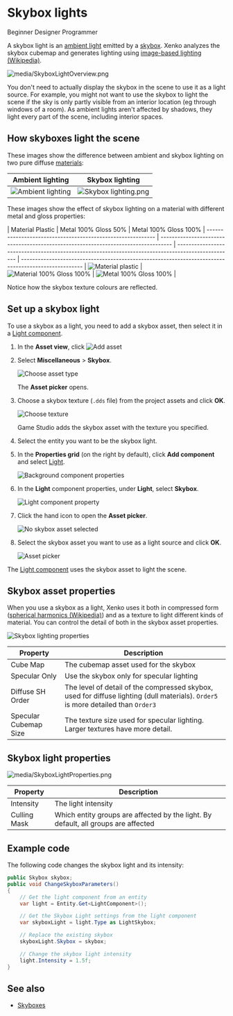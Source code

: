 # Skybox lights

<span class="label label-doc-level">Beginner</span>
<span class="label label-doc-audience">Designer</span>
<span class="label label-doc-audience">Programmer</span>

A skybox light is an [ambient light](ambient-lights.md) emitted by a [skybox](../skyboxes.md). Xenko analyzes the skybox cubemap and generates lighting using [image-based lighting (Wikipedia)](https://en.wikipedia.org/wiki/Image-based_lighting).

![media/SkyboxLightOverview.png](media/SkyboxLightOverview.png)

You don't need to actually display the skybox in the scene to use it as a light source. For example, you might not want to use the skybox to light the scene if the sky is only partly visible from an interior location (eg through windows of a room). As ambient lights aren't affected by shadows, they light every part of the scene, including interior spaces.

## How skyboxes light the scene

These images show the difference between ambient and skybox lighting on two pure diffuse [materials](../materials/index.md):

| Ambient lighting                                     | Skybox lighting     
| ---------------------------------------------------- | -------------------------------
| ![Ambient lighting](media/AmbientLight.png)  | ![Skybox lighting.png](media/SkyboxLight-MaterialPureDiffuse.png)  |                                                           |                        
These images show the effect of skybox lighting on a material with different metal and gloss properties:

| Material Plastic    | Metal 100% Gloss 50%                                                                                    | Metal 100% Gloss 100%                                                                                      |
----------------------------------------------------------- | ---------------------------------------------------------------------------------- | -------------------------------------------------------------------------------------------------- | ---------------------------------------------------------------------------------------------------- |
 ![Material plastic](media/SkyboxLight-MaterialPlastic.png)  | ![Material 100% Gloss 100%](media/SkyboxLight-MaterialMetal100Gloss50.png)  | ![Metal 100% Gloss 100%](media/SkyboxLight-MaterialMetal100Gloss100.png)  |

Notice how the skybox texture colours are reflected.

## Set up a skybox light

To use a skybox as a light, you need to add a skybox asset, then select it in a [Light component](xref:SiliconStudio.Xenko.Engine.LightComponent).

1. In the **Asset view**, click ![Add asset](media/engine-skybox-add-new-asset-button.png)

2. Select **Miscellaneous** > **Skybox**.

    ![Choose asset type](media/engine-skybox-choose-asset-type.png)

    The **Asset picker** opens.

3. Choose a skybox texture (`.dds` file) from the project assets and click **OK**.
    
    ![Choose texture](media/engine-skybox-select-skybox-texture.png)

	Game Studio adds the skybox asset with the texture you specified.

4. Select the entity you want to be the skybox light.

5. In the **Properties grid** (on the right by default), click **Add component** and select [Light](xref:SiliconStudio.Xenko.Engine.LightComponent).

    ![Background component properties](media/skybox-add-light-component.png)

6. In the **Light** component properties, under **Light**, select **Skybox**.

    ![Light component property](media/light-component-property.png)

7. Click the hand icon to open the **Asset picker**.

	![No skybox asset selected](media/no-skybox-asset-selected.png)

8. Select the skybox asset you want to use as a light source and click **OK**.

	![Asset picker](media/select-skybox-asset.png)

The [Light component](xref:SiliconStudio.Xenko.Engine.LightComponent) uses the skybox asset to light the scene.

## Skybox asset properties

When you use a skybox as a light, Xenko uses it both in compressed form ([spherical harmonics (Wikipedia)](https://en.wikipedia.org/wiki/Spherical_harmonics)) and as a texture to light different kinds of material. You can control the detail of both in the skybox asset properties.

![Skybox lighting properties](media/skybox-asset-properties.png)

| Property     | Description                                                                                                                                                                                    |
| ------------ | ---------------------------------------------------------------------------------------------------------------------------------------------------------------------------------------------- |
| Cube Map |  The cubemap asset used for the skybox 
| Specular Only      |  Use the skybox only for specular lighting
| Diffuse SH Order  | The level of detail of the compressed skybox, used for diffuse lighting (dull materials). `Order5` is more detailed than `Order3` |
| Specular Cubemap Size | The texture size used for specular lighting. Larger textures have more detail. |

## Skybox light properties

![media/SkyboxLightProperties.png](media/SkyboxLightProperties.png) 

| Property     | Description   |
| ------------ | ---------------------------------------------------------------------------------------------------------------------------------------------------------------------------------------------- |
| Intensity    | The light intensity |
| Culling Mask | Which entity groups are affected by the light. By default, all groups are affected                                                                                                   |

## Example code

The following code changes the skybox light and its intensity:

```cs
public Skybox skybox;
public void ChangeSkyboxParameters()
{
    // Get the light component from an entity
	var light = Entity.Get<LightComponent>();

	// Get the Skybox Light settings from the light component
	var skyboxLight = light.Type as LightSkybox;

	// Replace the existing skybox
	skyboxLight.Skybox = skybox;

	// Change the skybox light intensity
	light.Intensity = 1.5f;
}
```

## See also

* [Skyboxes](../skyboxes.md)